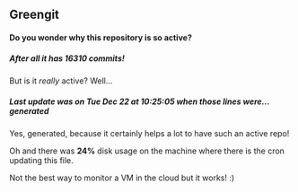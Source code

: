 ## Greengit

#### Do you wonder why this repository is so active?

##### After all it has 16310 commits!

But is it *really* active? Well...

##### Last update was on Tue Dec 22 at 10:25:05 when those lines were... generated

Yes, generated, because it certainly helps a lot to have such an active repo!

Oh and there was **24%** disk usage on the machine
where there is the cron updating this file.

Not the best way to monitor a VM in the cloud but it works! :)
